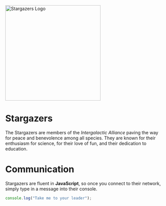 <img src="https://github.com/pankaj-codes/publishing-github/assets/31302243/a0357264-4bde-4ed8-8b26-44a36a092742" alt="Stargazers Logo" style="width:300px;" align="center">

# Stargazers

The Stargazers are members of the _Intergalactic Alliance_ paving the way for peace and benevolence among all species. They are known for their enthusiasm for science, for their love of fun, and their dedication to education.

# Communication

Stargazers are fluent in **JavaScript**, so once you connect to their network, simply type in a message into their console.

```js
console.log("Take me to your leader");
```
